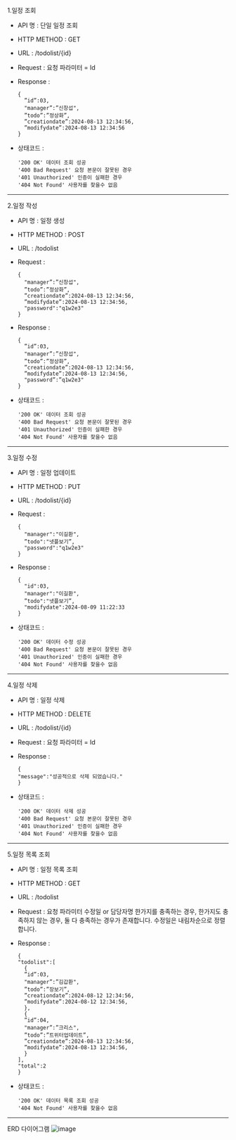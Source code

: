1.일정 조회

+ API 명 : 단일 일정 조회
+ HTTP METHOD : GET
+ URL : /todolist/{id}
+ Request : 요청 파라미터 = Id

+ Response :
  ```
  {
    ”id”:03,
    "manager”:”신창섭",
    ”todo”:”정상화”,
    ”creationdate”:2024-08-13 12:34:56,
    ”modifydate”:2024-08-13 12:34:56
  }
  ```
+ 상태코드 :
  ```
  '200 OK' 데이터 조회 성공
  '400 Bad Request' 요청 본문이 잘못된 경우
  '401 Unauthorized' 인증이 실패한 경우
  '404 Not Found' 사용자를 찾을수 없음
  ```
* * *
2.일정 작성

+ API 명 : 일정 생성
+ HTTP METHOD : POST
+ URL : /todolist
+ Request :
  ```
  {
    "manager”:”신창섭",
    ”todo”:”정상화”,
    ”creationdate”:2024-08-13 12:34:56,
    ”modifydate”:2024-08-13 12:34:56,
    "password":"q1w2e3"
  }
  ```

+ Response :
  ```
  {
    ”id”:03,
    "manager”:”신창섭",
    ”todo”:”정상화”,
    ”creationdate”:2024-08-13 12:34:56,
    ”modifydate”:2024-08-13 12:34:56,
    "password”:”q1w2e3"
  }
  ```
+ 상태코드 :
  ```
  '200 OK' 데이터 조회 성공
  '400 Bad Request' 요청 본문이 잘못된 경우
  '401 Unauthorized' 인증이 실패한 경우
  '404 Not Found' 사용자를 찾을수 없음
  ```
* * *
  3.일정 수정

+ API 명 : 일정 업데이트
+ HTTP METHOD : PUT
+ URL : /todolist/{id}
+ Request :
  ```
  {
    "manager":"이길환",
    ”todo":"넷플보기”,
    "password":"q1w2e3"
  }
  ```

+ Response :
  ```
  {
    "id":03,
    "manager":"이길환",
    ”todo":"넷플보기”,
    "modifydate":2024-08-09 11:22:33
  }
  ```
+ 상태코드 :
  ```
  '200 OK' 데이터 수정 성공
  '400 Bad Request' 요청 본문이 잘못된 경우
  '401 Unauthorized' 인증이 실패한 경우
  '404 Not Found' 사용자를 찾을수 없음

  ```
* * *
 4.일정 삭제

+ API 명 : 일정 삭제
+ HTTP METHOD : DELETE
+ URL : /todolist/{id}
+ Request : 요청 파라미터 = Id

+ Response :
  ```
  {
  "message":"성공적으로 삭제 되었습니다."
  }
  ```
+ 상태코드 :
  ```
  '200 OK' 데이터 삭제 성공
  '400 Bad Request' 요청 본문이 잘못된 경우
  '401 Unauthorized' 인증이 실패한 경우
  '404 Not Found' 사용자를 찾을수 없음
  ```
* * *
5.일정 목록 조회

+ API 명 : 일정 목록 조회
+ HTTP METHOD : GET
+ URL : /todolist
+ Request : 요청 파라미터 수정일 or 담당자명 한가지를 충족하는 경우, 한가지도 충족하지 않는 경우, 둘 다 충족하는 경우가 존재합니다. 수정일은 내림차순으로 정렬합니다.

+ Response :
  ```
  {
  "todolist":[
    {
    ”id”:03,
    "manager”:”김갑환",
    ”todo”:”장보기”,
    ”creationdate”:2024-08-12 12:34:56,
    ”modifydate”:2024-08-12 12:34:56,
    },
    {
    ”id”:04,
    "manager”:”크리스",
    ”todo”:”트위터업데이트”,
    ”creationdate”:2024-08-13 12:34:56,
    ”modifydate”:2024-08-13 12:34:56,
    }
  ],
  "total":2
  }
  ```
+ 상태코드 :
  ```
  '200 OK' 데이터 목록 조회 성공
  '404 Not Found' 사용자를 찾을수 없음
  ```
***
ERD 다이어그램
![image](https://github.com/user-attachments/assets/74257567-b2a0-4370-b483-f84a9795fdd8)
